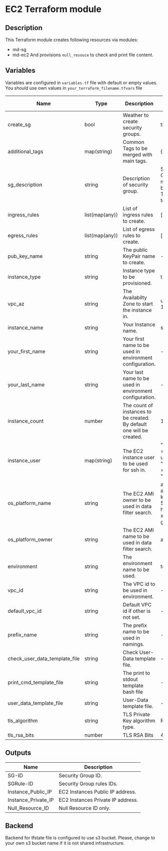 # EC2 Terraform module

## Description

This Terraform module creates following resources via modules:
- md-sg
- md-ec2 
And provisions `null_resouce` to check and print file content.

## Variables
Variables are configured in `variables.tf` file with default or empty values. You should use own values in `your_terraform_filename.tfvars` file

| Name | Type | Description | Default value |
|-|-|-|-|
| create_sg | bool | Weather to create security groups. | true |
| additional_tags | map(string) | Common Tags to be merged with main tags. | {} |
| sg_description | string | Description of security group. | Security Group managed by Terraform team. |
| ingress_rules | list(map(any)) | List of ingress rules to create. | [] |
| egress_rules | list(map(any)) | List of egress rules to create. | [] |
| pub_key_name | string | The public KeyPair name to create. |-|
| instance_type | string | Instance type to be provisioned. | t2.micro |
| vpc_az | string | The Availabilty Zone to start the instance in. | us-east-1c |
| instance_name | string | Your Instance name. | server |
| your_first_name | string | Your first name to be used in environment configuration. |-|
| your_last_name | string | Your last name to be used in environment configuration. |-|
| instance_count | number | The count of instances to be created. By default one will be created. | 1 |
| instance_user | map(string) | The EC2 instance user to be used for ssh in. |  "amazon" = "ec2-user" "ubuntu" = "ubuntu" |
| os_platform_name | string | The EC2 AMI owner to be used in data filter search. | amzn2-ami-kernel-5.10-hvm*-x86_64-gp2 |
| os_platform_owner | string | The EC2 AMI name to be used in data filter search. | amazon |
| environment | string | The environment name to be used. | test |
| vpc_id | string | The VPC id to be used in environment. |-|
| default_vpc_id | string | Default VPC id if other is not set. |-|
| prefix_name | string | The prefix name to be used in namings. |-|
| check_user_data_template_file | string | Check User-Data template file. |-|
| print_cmd_template_file | string | The print to stdout template bash file |-|
| user_data_template_file | string | User-Data template file. |-|
| tls_algorithm | string | TLS Private Key algorithm type. | RSA |
| tls_rsa_bits | number | TLS RSA Bits | 4096 |

## Outputs
| Name | Description |
|-|-|
| SG-ID | Security Group ID. |
| SGRule-ID | Security Group rules IDs. |
| Instance_Public_IP | EC2 Instances Public IP address. |
| Instance_Private_IP | EC2 Instances Private IP address. |
| Null_Resource_ID | Null Resource ID only. |

## Backend
Backend for tfstate file is configured to use s3 bucket. Please, change to your own s3 bucket name if it is not shared infrastructure.

